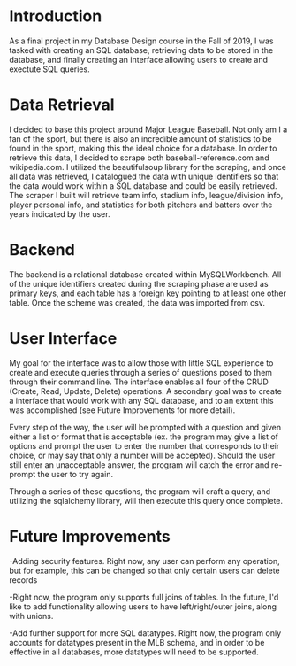 # Introduction
As a final project in my Database Design course in the Fall of 2019, I was tasked with creating an SQL database, retrieving data to be stored in the database, and finally creating an interface allowing users to create and exectute SQL queries.

# Data Retrieval
I decided to base this project around Major League Baseball. Not only am I a fan of the sport, but there is also an incredible amount of statistics to be found in the sport, making this the ideal choice for a database. In order to retrieve this data, I decided to scrape both baseball-reference.com and wikipedia.com. I utilized the beautifulsoup library for the scraping, and once all data was retrieved, I catalogued the data with unique identifiers so that the data would work within a SQL database and could be easily retrieved. The scraper I built will retrieve team info, stadium info, league/division info, player personal info, and statistics for both pitchers and batters over the years indicated by the user.

# Backend
The backend is a relational database created within MySQLWorkbench. All of the unique identifiers created during the scraping phase are used as primary keys, and each table has a foreign key pointing to at least one other table. Once the scheme was created, the data was imported from csv.

# User Interface
My goal for the interface was to allow those with little SQL experience to create and execute queries through a series of questions posed to them through their command line. The interface enables all four of the CRUD (Create, Read, Update, Delete) operations. A secondary goal was to create a interface that would work with any SQL database, and to an extent this was accomplished (see Future Improvements for more detail).

Every step of the way, the user will be prompted with a question and given either a list or format that is acceptable (ex. the program may give a list of options and prompt the user to enter the number that corresponds to their choice, or may say that only a number will be accepted). Should the user still enter an unacceptable answer, the program will catch the error and re-prompt the user to try again. 

Through a series of these questions, the program will craft a query, and utilizing the sqlalchemy library, will then execute this query once complete.

# Future Improvements
-Adding security features. Right now, any user can perform any operation, but for example, this can be changed so that only certain users can delete records

-Right now, the program only supports full joins of tables. In the future, I'd like to add functionality allowing users to have left/right/outer joins, along with unions.

-Add further support for more SQL datatypes. Right now, the program only accounts for datatypes present in the MLB schema, and in order to be effective in all databases, more datatypes will need to be supported. 
